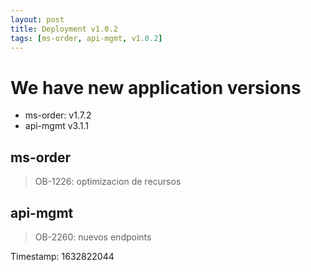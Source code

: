 ```yaml
---
layout: post
title: Deployment v1.0.2
tags: [ms-order, api-mgmt, v1.0.2]
---
```

# We have new application versions

* ms-order: v1.7.2
* api-mgmt v3.1.1

## ms-order
> OB-1226: optimizacion de recursos

## api-mgmt
> OB-2260: nuevos endpoints

Timestamp: 1632822044